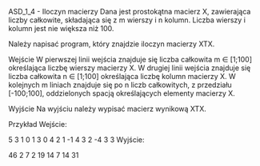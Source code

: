 ASD_1_4 - Iloczyn macierzy
Dana jest prostokątna macierz X, zawierająca liczby całkowite, składająca się z m wierszy i n kolumn. Liczba wierszy i kolumn jest nie większa niż 100.

Należy napisać program, który znajdzie iloczyn macierzy XTX.

Wejście
W pierwszej linii wejścia znajduje się liczba całkowita m ∈ [1;100] określająca liczbę wierszy macierzy X. W drugiej linii wejścia znajduje się liczba całkowita n ∈ [1;100] określająca liczbę kolumn macierzy X. W kolejnych m liniach znajduje się po n liczb całkowitych, z przedziału [-100;100], oddzielonych spacją określających elementy macierzy X.

Wyjście
Na wyjściu należy wypisać macierz wynikową XTX.

Przykład
Wejście:

5
3
1 0 1
3 0 4
2 1 -1
4 3 2
-4 3 3
Wyjście:

46 2 7 
2 19 14 
7 14 31